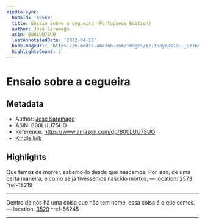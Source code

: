 ```yaml
---
kindle-sync:
  bookId: '50560'
  title: Ensaio sobre a cegueira (Portuguese Edition)
  author: José Saramago
  asin: B00LUU7SUO
  lastAnnotatedDate: '2022-04-16'
  bookImageUrl: 'https://m.media-amazon.com/images/I/71BeyqDsIDL._SY160.jpg'
  highlightsCount: 2
---
```

# Ensaio sobre a cegueira
## Metadata
* Author: [José Saramago](https://www.amazon.comundefined)
* ASIN: B00LUU7SUO
* Reference: https://www.amazon.com/dp/B00LUU7SUO
* [Kindle link](kindle://book?action=open&asin=B00LUU7SUO)

## Highlights
Que temos de morrer, sabemo-lo desde que nascemos, Por isso, de uma certa maneira, é como se já tivéssemos nascido mortos, — location: [2573](kindle://book?action=open&asin=B00LUU7SUO&location=2573) ^ref-18219

---
Dentro de nós há uma coisa que não tem nome, essa coisa é o que somos. — location: [3529](kindle://book?action=open&asin=B00LUU7SUO&location=3529) ^ref-56245

---
